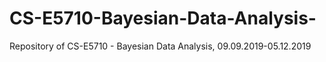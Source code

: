 # CS-E5710-Bayesian-Data-Analysis-
Repository of CS-E5710 - Bayesian Data Analysis, 09.09.2019-05.12.2019
